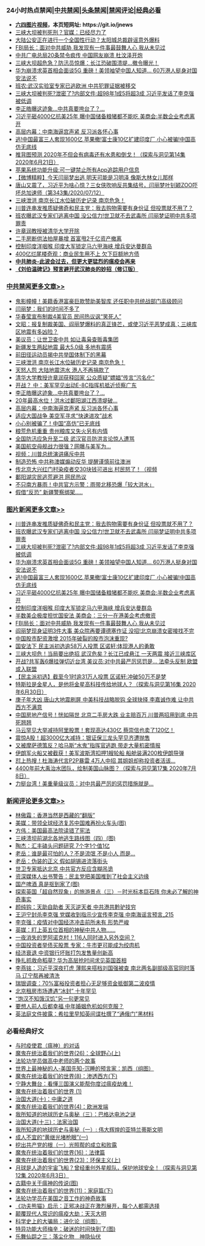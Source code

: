 <div id="tt">
<h3>24小时热点禁闻|<a href="#%E4%B8%AD%E5%85%B1%E7%A6%81%E9%97%BB%E6%9B%B4%E5%A4%9A%E6%96%87%E7%AB%A0">中共禁闻</a>|<a href="#%E5%9B%BE%E7%89%87%E6%96%B0%E9%97%BB%E6%9B%B4%E5%A4%9A%E6%96%87%E7%AB%A0">头条禁闻</a>|<a href="#%E6%96%B0%E9%97%BB%E8%AF%84%E8%AE%BA%E6%9B%B4%E5%A4%9A%E6%96%87%E7%AB%A0">禁闻评论|<a href="#%E5%BF%85%E7%9C%8B%E7%BB%8F%E5%85%B8%E5%A5%BD%E6%96%87">经典必看</a></h3>
<ul>
<li><b><a href="http://d1.bdrive.tk/64.mp4" target="_blank">六四图片视频</a>，本页短网址: https://git.io/jnews</b></li>
<li><a href="https://github.com/fqnews/bnews/blob/master/cbnews/20200713/1360032.md">三峡大坝被判死刑？官媒：已经尽力了</a></li>
<li><a href="https://github.com/fqnews/bnews/blob/master/cnnews/20200713/1360017.md">大陆公安正在进行一个全国性行动？太阳城总裁辟谣意外爆料</a></li>
<li><a href="https://github.com/fqnews/bnews/blob/master/topimagenews/20200713/1359986.md">FBI局长：面对中共威胁 我发现有一件事最鼓舞人心 我从未见过</a></li>
<li><a href="https://github.com/fqnews/bnews/blob/master/comments/20200713/1360163.md">中共广电总局20条禁令疯传  中国网友崩溃  杜汶泽开炮</a></li>
<li><a href="https://github.com/fqnews/bnews/blob/master/cnnews/20200713/1360206.md">三峡大坝超危急？防汛员惊爆：长江恐破围溃堤…撤令曝光！</a></li>
<li><a href="https://github.com/fqnews/bnews/blob/master/topimagenews/20200713/1360252.md">华为崩溃求英首相会面谈5G 重磅！美领袖望中国人知道... 60万港人挺身对国安法说不</a></li>
<li><a href="https://github.com/fqnews/bnews/blob/master/cbnews/20200713/1360060.md">班农:武汉实验室专家已逃欧洲 中共犯罪证据被移交</a></li>
<li><a href="https://github.com/fqnews/bnews/blob/master/topimagenews/20200713/1360343.md">三峡大坝被判死?泄密了?内部文件:超98年1成5将超3成 习近平发话了李克强被低调</a></li>
<li><a href="https://github.com/fqnews/bnews/blob/master/cbnews/20200713/1360303.md">李正皓曝这迹象…中共真要垮台了？…</a></li>
<li><a href="https://github.com/fqnews/bnews/blob/master/topimagenews/20200713/1360208.md">习近平砸4000亿抗美25年 曝中国储备粮猪都不能吃 美商会:半数企业考虑离开</a></li>
<li><a href="https://github.com/fqnews/bnews/blob/master/cbnews/20200713/1360275.md">高层内幕：中南海逼宫声紧 反习派各怀心事</a></li>
<li><a href="https://github.com/fqnews/bnews/blob/master/topimagenews/20200713/1360245.md">逃!中国最富三人套现1600亿 苹果撤!富士康10亿扩建印度厂 小心被骗!中国高仿无底线</a></li>
<li><a href="https://github.com/fqnews/bnews/blob/master/bannedvideo/20200713/1359458.md">推背图预测 2020年不但会有病毒还有水患和倒戈！（探索与洞见第14集 2020年6月21日）</a></li>
<li><a href="https://github.com/fqnews/bnews/blob/master/baitai/20200713/1360120.md">苹果系统功能升级:可一键禁止所有App追踪用户信息</a></li>
<li><a href="https://github.com/fqnews/bnews/blob/master/comments/20200713/1359997.md">【微博精粹】今天闫丽梦出逃 明天可能是习明泽 像斯大林女儿那样</a></li>
<li><a href="https://github.com/fqnews/bnews/blob/master/bannedvideo/20200713/1360005.md">唐山又震了，习近平为啥心惊？三女侠吹响反共集结号，闫丽梦叶钊颖ZOO吓坏总加速师（第343集/2020/07/12）</a></li>
<li><a href="https://github.com/fqnews/bnews/blob/master/cbnews/20200714/1360393.md">三峡泄洪 南京长江水位破历史记录 南京危急！</a></li>
<li><a href="https://github.com/fqnews/bnews/blob/master/topimagenews/20200714/1360387.md">川普连串发推质疑佛奇和民主党：我去购物需要有身份证 但投票就不用了？</a></li>
<li><a href="https://github.com/fqnews/bnews/blob/master/topimagenews/20200713/1360347.md">班农曝武汉专家们逃离中国 没公信力!世卫就不去武毒所 闫丽梦证明中共多项罪责</a></li>
<li><a href="https://github.com/fqnews/bnews/blob/master/bannedvideo/20200714/1360407.md">许章润教授被清华大学开除</a></li>
<li><a href="https://github.com/fqnews/bnews/blob/master/cnnews/20200713/1360011.md">二手房断供法拍屋暴增 首富甩2千亿资产撤离</a></li>
<li><a href="https://github.com/fqnews/bnews/blob/master/topimagenews/20200713/1360124.md">控制印度洋咽喉 印度大军锁定马六甲海峡 增兵安达曼群岛</a></li>
<li><a href="https://github.com/fqnews/bnews/blob/master/cbnews/20200713/1360176.md">400亿烂尾楼奇观：商业民生用不上 欠下巨额地方债</a></li>
<li><b><a href="https://github.com/fqnews/bnews/blob/master/comments/20200211/1275071.md" target="_blank">中共肺炎-此波会过去，但更大更猛烈的瘟疫会再来</a></b></li>
<li><b><a href="https://github.com/fqnews/bnews/blob/master/comments/20200207/1272816.md" target="_blank">《刘伯温碑记》预言避开武汉肺炎的妙招（修订版）</a></b></li>
</ul>
</div>

<div class="catlist">
<h3><a href="https://github.com/fqnews/bnews/blob/master/cbnews/" target="_blank">中共禁闻</a><span><a href="https://github.com/fqnews/bnews/blob/master/cbnews/" target="_blank" rel="nofollow">更多文章>></a></span></h3>
<ul>
<li><a href="https://github.com/fqnews/bnews/blob/master/cbnews/20200714/1360518.md" target="_blank">鬼影幢幢！美籍香港富豪巨款赞助美智库 还任职中共统战部门高级顾问</a></li>
<li><a href="https://github.com/fqnews/bnews/blob/master/cbnews/20200714/1360511.md" target="_blank">闫丽梦：我们的时间不多了</a></li>
<li><a href="https://github.com/fqnews/bnews/blob/master/cbnews/20200714/1360507.md" target="_blank">华春莹宣布制裁4美官员 民间热议讽“笑死人”</a></li>
<li><a href="https://github.com/fqnews/bnews/blob/master/cbnews/20200714/1360483.md" target="_blank">文昭：报复制裁美国、阎丽梦爆料的真正锋芒，或使习近平恶梦成真；三峡库区地震有多凶险？</a></li>
<li><a href="https://github.com/fqnews/bnews/blob/master/cbnews/20200714/1360446.md" target="_blank">美议员：让世卫查中共 如让毒枭查贩毒集团</a></li>
<li><a href="https://github.com/fqnews/bnews/blob/master/cbnews/20200714/1360445.md" target="_blank">新疆发生两起地震 最大5.0级 多地有震感</a></li>
<li><a href="https://github.com/fqnews/bnews/blob/master/cbnews/20200714/1360444.md" target="_blank">前田径运动员揭中共举国体制下的黑幕</a></li>
<li><a href="https://github.com/fqnews/bnews/blob/master/cbnews/20200714/1360393.md" target="_blank">三峡泄洪 南京长江水位破历史记录 南京危急！</a></li>
<li><a href="https://github.com/fqnews/bnews/blob/master/cbnews/20200714/1360392.md" target="_blank">天怒人怨 大陆地震洪水 港人不再捐款了</a></li>
<li><a href="https://github.com/fqnews/bnews/blob/master/cbnews/20200713/1360313.md" target="_blank">清华大学教授许章润获释回家 公众质疑“嫖娼”传言“污名化”</a></li>
<li><a href="https://github.com/fqnews/bnews/blob/master/cbnews/20200713/1360304.md" target="_blank">开战？ 中：美军罕见出动E-8C指挥机抵近侦察广东</a></li>
<li><a href="https://github.com/fqnews/bnews/blob/master/cbnews/20200713/1360303.md" target="_blank">李正皓曝这迹象…中共真要垮台了？…</a></li>
<li><a href="https://github.com/fqnews/bnews/blob/master/cbnews/20200713/1360302.md" target="_blank">20年最高水位！洪水过鄱阳湖江西溃堤破&#8230;</a></li>
<li><a href="https://github.com/fqnews/bnews/blob/master/cbnews/20200713/1360275.md" target="_blank">高层内幕：中南海逼宫声紧 反习派各怀心事</a></li>
<li><a href="https://github.com/fqnews/bnews/blob/master/cbnews/20200713/1360274.md" target="_blank">适应大国战争 美空军寻求“快速进攻”战术</a></li>
<li><a href="https://github.com/fqnews/bnews/blob/master/cbnews/20200713/1360273.md" target="_blank">小心别被骗了！中国“高仿”已无底线</a></li>
<li><a href="https://github.com/fqnews/bnews/blob/master/cbnews/20200713/1360272.md" target="_blank">粮荒危机重重 贵州粮库又失火另有内情</a></li>
<li><a href="https://github.com/fqnews/bnews/blob/master/cbnews/20200713/1360271.md" target="_blank">全国防汛应急升至二级 武汉官员防洪言论惊人遭骂</a></li>
<li><a href="https://github.com/fqnews/bnews/blob/master/cbnews/20200713/1360262.md" target="_blank">美国航空母舰战力很强？网曝与美军为…</a></li>
<li><a href="https://github.com/fqnews/bnews/blob/master/cbnews/20200713/1360258.md" target="_blank">视频：川普总统演讲痛斥中共</a></li>
<li><a href="https://github.com/fqnews/bnews/blob/master/cbnews/20200713/1360238.md" target="_blank">制造恐怖 中共称澳媒煽动反华 提醒谨慎前往澳洲</a></li>
<li><a href="https://github.com/fqnews/bnews/blob/master/cbnews/20200713/1360189.md" target="_blank">传北京大兴红门村染疫者交30块钱可进出 村民怒了！（视频</a></li>
<li><a href="https://github.com/fqnews/bnews/blob/master/cbnews/20200713/1360188.md" target="_blank">鄱阳湖灾民逃荒避洪 网民热议</a></li>
<li><a href="https://github.com/fqnews/bnews/blob/master/cbnews/20200713/1360180.md" target="_blank">不只南方暴雨！中共官方示警：雨带北移恐爆「较大洪水」</a></li>
<li><a href="https://github.com/fqnews/bnews/blob/master/cbnews/20200713/1360179.md" target="_blank">假借“反恐” 新疆警察绑架…..</a></li>

</ul>
</div>
<div class="catlist">
<h3><a href="https://github.com/fqnews/bnews/blob/master/topimagenews/" target="_blank">图片新闻</a><span><a href="https://github.com/fqnews/bnews/blob/master/topimagenews/" target="_blank" rel="nofollow">更多文章>></a></span></h3>
<ul>
<li><a href="https://github.com/fqnews/bnews/blob/master/topimagenews/20200714/1360387.md" target="_blank">川普连串发推质疑佛奇和民主党：我去购物需要有身份证 但投票就不用了？</a></li>
<li><a href="https://github.com/fqnews/bnews/blob/master/topimagenews/20200713/1360347.md" target="_blank">班农曝武汉专家们逃离中国 没公信力!世卫就不去武毒所 闫丽梦证明中共多项罪责</a></li>
<li><a href="https://github.com/fqnews/bnews/blob/master/topimagenews/20200713/1360343.md" target="_blank">三峡大坝被判死?泄密了?内部文件:超98年1成5将超3成 习近平发话了李克强被低调</a></li>
<li><a href="https://github.com/fqnews/bnews/blob/master/topimagenews/20200713/1360252.md" target="_blank">华为崩溃求英首相会面谈5G 重磅！美领袖望中国人知道&#8230; 60万港人挺身对国安法说不</a></li>
<li><a href="https://github.com/fqnews/bnews/blob/master/topimagenews/20200713/1360245.md" target="_blank">逃!中国最富三人套现1600亿 苹果撤!富士康10亿扩建印度厂 小心被骗!中国高仿无底线</a></li>
<li><a href="https://github.com/fqnews/bnews/blob/master/topimagenews/20200713/1360208.md" target="_blank">习近平砸4000亿抗美25年 曝中国储备粮猪都不能吃 美商会:半数企业考虑离开</a></li>
<li><a href="https://github.com/fqnews/bnews/blob/master/topimagenews/20200713/1360124.md" target="_blank">控制印度洋咽喉 印度大军锁定马六甲海峡 增兵安达曼群岛</a></li>
<li><a href="https://github.com/fqnews/bnews/blob/master/topimagenews/20200713/1360025.md" target="_blank">半数美企极度担忧国安法 美商会：三分一在港美企考虑撤资</a></li>
<li><a href="https://github.com/fqnews/bnews/blob/master/topimagenews/20200713/1359986.md" target="_blank">FBI局长：面对中共威胁 我发现有一件事最鼓舞人心 我从未见过</a></li>
<li><a href="https://github.com/fqnews/bnews/blob/master/topimagenews/20200713/1359855.md" target="_blank">阎丽梦现身证明3件大事 美众院再要谭德塞作证 没招!北京崩溃女密接找不完</a></li>
<li><a href="https://github.com/fqnews/bnews/blob/master/topimagenews/20200713/1359852.md" target="_blank">中国股市配资激增 2015年破裂的股市泡沫重现?</a></li>
<li><a href="https://github.com/fqnews/bnews/blob/master/topimagenews/20200712/1359843.md" target="_blank">国安法下 民主派初选逾58万人投票 区诺轩∶体现港人的勇敢</a></li>
<li><a href="https://github.com/fqnews/bnews/blob/master/topimagenews/20200712/1359836.md" target="_blank">三峡大坝危！当局要出绝招 武汉危矣？长江已成悬江 一天两震 接近三峡库区</a></li>
<li><a href="https://github.com/fqnews/bnews/blob/master/topimagenews/20200712/1359808.md" target="_blank">开战?共军轰6爆挂弹切近台湾 美议员:对中共最严厉惩罚是… 法牵头反制 欧盟或入联盟</a></li>
<li><a href="https://github.com/fqnews/bnews/blob/master/topimagenews/20200712/1359746.md" target="_blank">【民主派初选】截至今1时逾31万人投票 区诺轩:冲破50万不是梦</a></li>
<li><a href="https://github.com/fqnews/bnews/blob/master/comments/20200712/1359460.md" target="_blank">特斯拉是金星人，是他将金星高科技传给地球人？（探索与洞见第16集 2020年6月30日）</a></li>
<li><a href="https://github.com/fqnews/bnews/blob/master/topimagenews/20200712/1359718.md" target="_blank">庚子年大凶 唐山大地震刷屏 中美科技战略脱钩 全球抉择 李嘉诚作难 让中共西方不满意</a></li>
<li><a href="https://github.com/fqnews/bnews/blob/master/topimagenews/20200712/1359707.md" target="_blank">中国房地产信号！恍如隔世 北京二手房大跌 业主赔百万 川普两招用到底 中共死翘翘</a></li>
<li><a href="https://github.com/fqnews/bnews/blob/master/topimagenews/20200712/1359679.md" target="_blank">马云罕见大举减持阿里股票！套现高达430亿 蔡崇信也卖了120亿！</a></li>
<li><a href="https://github.com/fqnews/bnews/blob/master/topimagenews/20200712/1359637.md" target="_blank">震惊A股！超3000亿大减持：银证保三龙头罕见齐遭抛售</a></li>
<li><a href="https://github.com/fqnews/bnews/blob/master/topimagenews/20200712/1359598.md" target="_blank">又被摩萨德策反？哈马斯“水鬼”指挥官逃跑 带走大量机密情报</a></li>
<li><a href="https://github.com/fqnews/bnews/blob/master/topimagenews/20200712/1359597.md" target="_blank">伊朗军火船又被截获！美军波斯湾扣押1艘轮船 船舱装满200枚伊朗导弹</a></li>
<li><a href="https://github.com/fqnews/bnews/blob/master/topimagenews/20200712/1359572.md" target="_blank">怼上热搜！杜海涛代言P2P暴雷 4万人中招 其姐姐却称投资者活该…</a></li>
<li><a href="https://github.com/fqnews/bnews/blob/master/comments/20200712/1359461.md" target="_blank">4400年前大禹治水团队，绘制美国山脉图？（探索与洞见第17集 2020年7月8日）</a></li>
<li><a href="https://github.com/fqnews/bnews/blob/master/topimagenews/20200712/1359465.md" target="_blank">力挺台湾！美重量级议员：对中共最严厉的惩罚措施就是&#8230;</a></li>

</ul>
</div>
<div class="catlist">
<h3><a href="https://github.com/fqnews/bnews/blob/master/comments/" target="_blank">新闻评论</a><span><a href="https://github.com/fqnews/bnews/blob/master/comments/" target="_blank" rel="nofollow">更多文章>></a></span></h3>
<ul>
<li><a href="https://github.com/fqnews/bnews/blob/master/comments/20200714/1360535.md" target="_blank">林傲霜：香港当然是西藏的“翻版”</a></li>
<li><a href="https://github.com/fqnews/bnews/blob/master/comments/20200714/1360533.md" target="_blank">美媒：带领全球经济复苏中国难再扮火车头(图)</a></li>
<li><a href="https://github.com/fqnews/bnews/blob/master/comments/20200714/1360532.md" target="_blank">方伟：美国最高法院读错了宪法</a></li>
<li><a href="https://github.com/fqnews/bnews/blob/master/comments/20200714/1360529.md" target="_blank">三峡溃坝前湖北各地逃生路线图（四）(图)</a></li>
<li><a href="https://github.com/fqnews/bnews/blob/master/comments/20200714/1360526.md" target="_blank">陶杰：汇丰磕头问题研究 7个字1个值1亿</a></li>
<li><a href="https://github.com/fqnews/bnews/blob/master/comments/20200714/1360525.md" target="_blank">老岳：谁是最可怕的人？不是流氓 不是小人 而是…</a></li>
<li><a href="https://github.com/fqnews/bnews/blob/master/comments/20200714/1360524.md" target="_blank">老岳：伪装的正义 假如胡锡进流落街头</a></li>
<li><a href="https://github.com/fqnews/bnews/blob/master/comments/20200714/1360522.md" target="_blank">世卫专家抵达北京 中共官方反应含糊吊诡</a></li>
<li><a href="https://github.com/fqnews/bnews/blob/master/comments/20200714/1360521.md" target="_blank">资深媒体人出书警告：民主党把美国推到了社会主义边缘</a></li>
<li><a href="https://github.com/fqnews/bnews/blob/master/comments/20200714/1360517.md" target="_blank">国产啤酒 真是抠到家了(图)</a></li>
<li><a href="https://github.com/fqnews/bnews/blob/master/comments/20200714/1360509.md" target="_blank">探索英国「超自然现象」的旅游景点（三）－时光标本巨石阵 你未必了解的神奇事实</a></li>
<li><a href="https://github.com/fqnews/bnews/blob/master/comments/20200714/1360508.md" target="_blank">颜纯钩：天助自助者 天灭逆天者 中共港共黔驴技穷</a></li>
<li><a href="https://github.com/fqnews/bnews/blob/master/comments/20200714/1360503.md" target="_blank">王沪宁封杀李克强 党媒收到指示少宣传李克强 中南海谣言预言_215</a></li>
<li><a href="https://github.com/fqnews/bnews/blob/master/comments/20200714/1360492.md" target="_blank">李克强：疫情对中国经济冲击前所未有 形势严峻</a></li>
<li><a href="https://github.com/fqnews/bnews/blob/master/comments/20200714/1360491.md" target="_blank">英媒：盯上英五位首相的神秘中共人物……</a></li>
<li><a href="https://github.com/fqnews/bnews/blob/master/comments/20200714/1360490.md" target="_blank">一夜消失的罗阿诺克村！116人同时进入另外空间？</a></li>
<li><a href="https://github.com/fqnews/bnews/blob/master/comments/20200714/1360487.md" target="_blank">中国投资者举债买股票 专家：牛市更可能成为绞肉机</a></li>
<li><a href="https://github.com/fqnews/bnews/blob/master/comments/20200714/1360485.md" target="_blank">经济衰退 中资银行坏账打包发售量创新高</a></li>
<li><a href="https://github.com/fqnews/bnews/blob/master/comments/20200714/1360484.md" target="_blank">挣扎抓救命稻草? 华为高层抢时间求见英国首相</a></li>
<li><a href="https://github.com/fqnews/bnews/blob/master/comments/20200714/1360482.md" target="_blank">李燕铭：习近平深夜打虎 薄熙来搭档刘国强被查 南北两名副部级高官同时落马 辽宁帮再被清洗</a></li>
<li><a href="https://github.com/fqnews/bnews/blob/master/comments/20200714/1360481.md" target="_blank">瑞银调查：70%富裕投资者担心无足够资金抵御第二波疫情</a></li>
<li><a href="https://github.com/fqnews/bnews/blob/master/comments/20200714/1360480.md" target="_blank">北京租房市场遭遇“冰封”  十年罕见</a></li>
<li><a href="https://github.com/fqnews/bnews/blob/master/comments/20200714/1360475.md" target="_blank">“饱汉不知饿汉饥”另一句更常见</a></li>
<li><a href="https://github.com/fqnews/bnews/blob/master/comments/20200714/1360474.md" target="_blank">要想人前人后都幸福 中年婚姻危机如何克服？</a></li>
<li><a href="https://github.com/fqnews/bnews/blob/master/comments/20200714/1360457.md" target="_blank">英法庭文件披露：希拉里早知英间谍杜撰了“通俄门”黑材料</a></li>

</ul>
</div>

<div class="catlist">
<h3>必看经典好文</h3>
<ul>
<li><a href="https://github.com/fqnews/bnews/blob/master/comments/20200327/1301424.md" target="_blank">与时疫使君（瘟神）的对话</a></li>
<li><a href="https://github.com/fqnews/bnews/blob/master/comments/20181210/1044798.md" target="_blank">魔鬼在统治着我们的世界(26)：全球野心(上)</a></li>
<li><a href="https://github.com/fqnews/bnews/blob/master/comments/20200629/1352533.md" target="_blank">法轮功学员做高中老师的两个故事</a></li>
<li><a href="https://github.com/fqnews/bnews/blob/master/comments/20200605/783244.md" target="_blank">世界上最神秘的人-美国先知-沉睡的预言家：凯西（组图）</a></li>
<li><a href="https://github.com/fqnews/bnews/blob/master/topimagenews/20180527/948714.md" target="_blank">魔鬼在统治着我们的世界(8)：渗透西方(下)</a></li>
<li><a href="https://github.com/fqnews/bnews/blob/master/comments/20200527/1273654.md" target="_blank">宁静大舞台：看懂三国演义能帮你度过瘟疫劫难！</a></li>
<li><a href="https://github.com/fqnews/bnews/blob/master/topimagenews/20180519/944624.md" target="_blank">魔鬼在统治着我们的世界 (1)</a></li>
<li><a href="https://github.com/fqnews/bnews/blob/master/cbnews/20180316/915423.md" target="_blank">治国大道(十)：中庸之道</a></li>
<li><a href="https://github.com/fqnews/bnews/blob/master/topimagenews/20180522/946266.md" target="_blank">魔鬼在统治着我们的世界(4)：欧洲发端</a></li>
<li><a href="https://github.com/fqnews/bnews/blob/master/tculture/xiulian/20170726/797589.md" target="_blank">我所知道的地球历史与奥秘（三）：巴格达电池之谜</a></li>
<li><a href="https://github.com/fqnews/bnews/blob/master/cbnews/20180319/916654.md" target="_blank">治国大道(十三)：法家治国</a></li>
<li><a href="https://github.com/fqnews/bnews/blob/master/tculture/xiulian/20170611/772817.md" target="_blank">我所知道的地球历史与奥秘（一）: 伟大辉煌的亚特兰蒂斯文明</a></li>
<li><a href="https://github.com/fqnews/bnews/blob/master/lifebaike/20200527/1334909.md" target="_blank">成人不宜的“黄继光堵枪眼”(一)</a></li>
<li><a href="https://github.com/fqnews/bnews/blob/master/comments/20200629/1352460.md" target="_blank">挖出共产党的根（一）光照帮的成立和败露</a></li>
<li><a href="https://github.com/fqnews/bnews/blob/master/topimagenews/20180615/958090.md" target="_blank">魔鬼在统治着我们的世界(16)：法律篇</a></li>
<li><a href="https://github.com/fqnews/bnews/blob/master/ssgc/20180904/993719.md" target="_blank">魔鬼在统治着我们的世界(23)：环保主义(上)</a></li>
<li><a href="https://github.com/fqnews/bnews/blob/master/comments/20200712/1359456.md" target="_blank">月球是人造的宇宙飞船？曾经重创外星舰队，保护地球安全！（探索与洞见第12集 2020年6月3日）</a></li>
<li><a href="https://github.com/fqnews/bnews/blob/master/ccpdope/20200531/1337409.md" target="_blank">古籍中关于瘟神的传说(图)</a></li>
<li><a href="https://github.com/fqnews/bnews/blob/master/topimagenews/20180530/950691.md" target="_blank">魔鬼在统治着我们的世界(11)：家庭篇(下)</a></li>
<li><a href="https://github.com/fqnews/bnews/blob/master/comments/20200511/1326751.md" target="_blank">法轮功学员在美国之音工作的神奇故事</a></li>
<li><a href="https://github.com/fqnews/bnews/blob/master/comments/20200308/1290182.md" target="_blank">《功夫熊猫》启示：正邪决战正在激烈展开，每个人都需选择</a></li>
<li><a href="https://github.com/fqnews/bnews/blob/master/comments/20200619/783185.md" target="_blank">颠覆现代人常识的瘟疫大劫：天灭大明</a></li>
<li><a href="https://github.com/fqnews/bnews/blob/master/comments/20200605/783246.md" target="_blank">科学史上的大骗局：进化论（组图）</a></li>
<li><a href="https://github.com/fqnews/bnews/blob/master/ccpdope/20200703/1355002.md" target="_blank">特异功能大师梅辛：破迷的时间快到了(图)</a></li>
<li><a href="https://github.com/fqnews/bnews/blob/master/tculture/20190101/1056889.md" target="_blank">乐舞仙踪之三：落尘化物　神隐仙伏</a></li>

</ul>
</div>